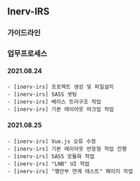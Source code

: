 ## Inerv-IRS

### 가이드라인

### 업무프로세스

#### 2021.08.24

```
- [inerv-irs] 프로젝트 생성 및 파일설치
- [inerv-irs] SASS 셋팅
- [inerv-irs] 베이스 트리구조 작업
- [inerv-irs] 기본 레이아웃 마크업 작업
```

#### 2021.08.25

```
- [inerv-irs] Vue.js 오류 수정
- [inerv-irs] 기본 레이아웃 반응형 작업 진행
- [inerv-irs] SASS 모듈화 작업
- [inerv-irs] "LNB" UI 작업
- [inerv-irs] "행안부 연계 테스트" 페이지 작업
```
